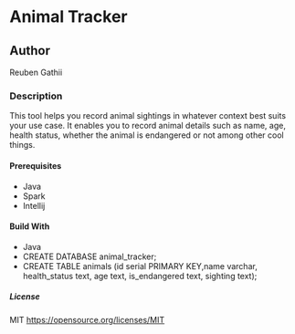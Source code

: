 # Animal Tracker
## Author 
Reuben Gathii
### Description
This tool helps you record animal sightings in whatever context best suits your use case. It enables you to record animal details such as name, age, health status, whether the animal is endangered or not among other cool things.
#### Prerequisites
* Java 
* Spark
* Intellij
#### Build With 
* Java 
* CREATE DATABASE animal_tracker;
* CREATE TABLE animals (id serial PRIMARY KEY,name varchar, health_status text, age text, is_endangered text, sighting text);
##### License
MIT  https://opensource.org/licenses/MIT

